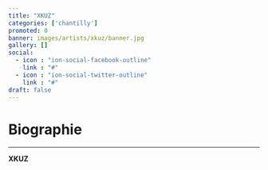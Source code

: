 ```yaml
---
title: "XKUZ"
categories: ['chantilly']
promoted: 0
banner: images/artists/xkuz/banner.jpg
gallery: []
social:
  - icon : "ion-social-facebook-outline"
    link : "#"
  - icon : "ion-social-twitter-outline"
    link : "#"
draft: false
---
```


# Biographie
---

**XKUZ**

